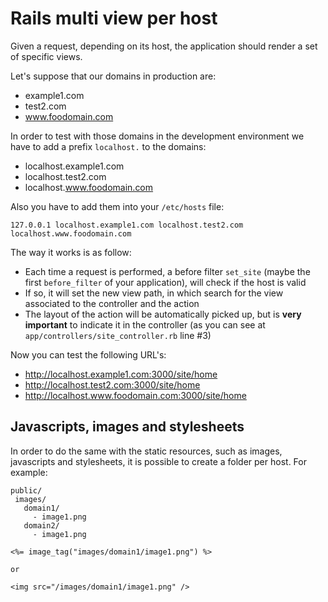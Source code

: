 # Rails multi view per host #

Given a request, depending on its host, the application should render a set of specific views.

Let's suppose that our domains in production are:

  - example1.com
  - test2.com
  - www.foodomain.com

In order to test with those domains in the development environment we have to add a prefix `localhost.` to the domains:

  - localhost.example1.com
  - localhost.test2.com
  - localhost.www.foodomain.com

Also you have to add them into your `/etc/hosts` file:

    127.0.0.1 localhost.example1.com localhost.test2.com localhost.www.foodomain.com

The way it works is as follow:

  - Each time a request is performed, a before filter `set_site` (maybe the first `before_filter` of your application), will check if the host is valid
  - If so, it will set the new view path, in which search for the view associated to the controller and the action
  - The layout of the action will be automatically picked up, but is **very important** to indicate it in the controller (as you can see at `app/controllers/site_controller.rb` line #3)

Now you can test the following URL's:

  - <http://localhost.example1.com:3000/site/home>
  - <http://localhost.test2.com:3000/site/home>
  - <http://localhost.www.foodomain.com:3000/site/home>

## Javascripts, images and stylesheets

In order to do the same with the static resources, such as images, javascripts and stylesheets, it is possible to create a folder per host. For example:

    public/
     images/
       domain1/
         - image1.png
       domain2/
         - image1.png

    <%= image_tag("images/domain1/image1.png") %>

    or

    <img src="/images/domain1/image1.png" />